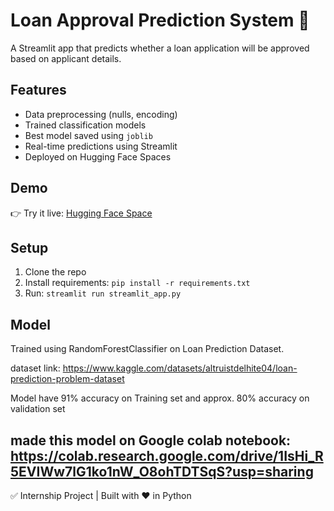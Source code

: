 # Loan Approval Prediction System 🚀

A Streamlit app that predicts whether a loan application will be approved based on applicant details.

## Features
- Data preprocessing (nulls, encoding)
- Trained classification models
- Best model saved using `joblib`
- Real-time predictions using Streamlit
- Deployed on Hugging Face Spaces

## Demo
👉 Try it live: [Hugging Face Space](https://yousuf4it-loan-prediction.hf.space)

## Setup
1. Clone the repo
2. Install requirements: `pip install -r requirements.txt`
3. Run: `streamlit run streamlit_app.py`

## Model
Trained using RandomForestClassifier on Loan Prediction Dataset.

dataset link: https://www.kaggle.com/datasets/altruistdelhite04/loan-prediction-problem-dataset

Model have 91% accuracy on Training set and approx. 80% accuracy on validation set

made this model on Google colab notebook: https://colab.research.google.com/drive/1IsHi_R5EVIWw7lG1ko1nW_O8ohTDTSqS?usp=sharing 
---

✅ Internship Project | Built with ❤️ in Python
